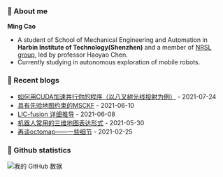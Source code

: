 ### :wave: About me
**Ming Cao**

- A student of School of Mechanical Engineering and Automation in **Harbin Institute of Technology(Shenzhen)** and a member of [NRSL group](http://nrs-lab.com), led by professor Haoyao Chen.
- Currently studying in autonomous exploration of mobile robots.

### :blue_book: Recent blogs
<!-- blog starts -->
* <a href='https://epsavlc.github.io//2021/07/24/cuda_programming.html' target='_blank'>如何用CUDA加速并行你的程序（以八叉树光线投射为例）</a> - 2021-07-24
* <a href='https://epsavlc.github.io//2021/06/10/msckf_with_a_prior_map.html' target='_blank'>具有先验地图约束的MSCKF</a> - 2021-06-10
* <a href='https://epsavlc.github.io//2021/06/08/LIC_fusion.html' target='_blank'>LIC-fusion 详细推导</a> - 2021-06-08
* <a href='https://epsavlc.github.io//2021/05/30/map_representation.html' target='_blank'>机器人常用的三维地图表达形式</a> - 2021-05-30
* <a href='https://epsavlc.github.io//2021/02/25/octomap_revisit.html' target='_blank'>再谈octomap——一些细节</a> - 2021-02-25
<!-- blog ends -->

### :watermelon: Github statistics
![我的 GitHub 数据](https://github-readme-stats.vercel.app/api?username=EpsAvlc&show_icons=true&theme=gruvbox)
